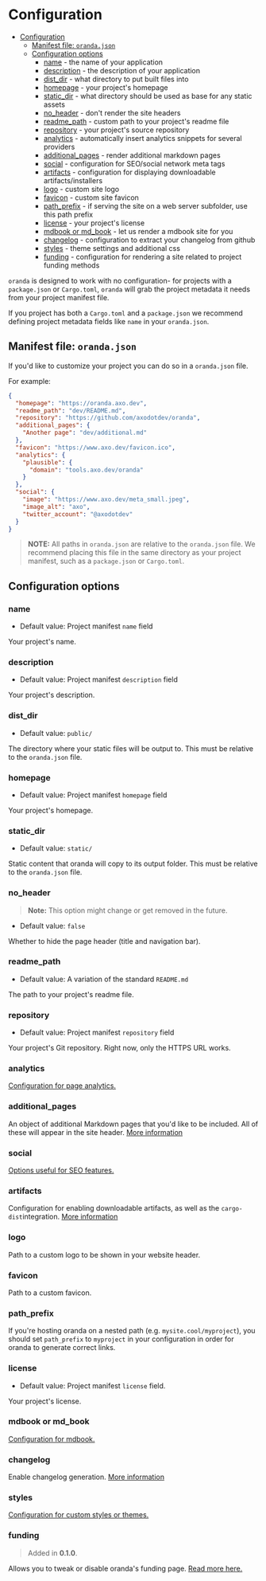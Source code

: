 # Configuration

- [Configuration](#configuration)
  - [Manifest file: `oranda.json`](#manifest-file-orandajson)
  - [Configuration options](#configuration-options)
    - [name](#name) - the name of your application
    - [description](#description) - the description of your application
    - [dist\_dir](#dist_dir) - what directory to put built files into
    - [homepage](#homepage) - your project's homepage
    - [static\_dir](#static_dir) - what directory should be used as base for any static assets
    - [no\_header](#no_header) - don't render the site headers
    - [readme\_path](#readme_path) - custom path to your project's readme file
    - [repository](#repository) - your project's source repository
    - [analytics](#analytics) - automatically insert analytics snippets for several providers
    - [additional\_pages](#additional_pages) - render additional markdown pages
    - [social](#social) - configuration for SEO/social network meta tags
    - [artifacts](#artifacts) - configuration for displaying downloadable artifacts/installers
    - [logo](#logo) - custom site logo
    - [favicon](#favicon) - custom site favicon
    - [path\_prefix](#path_prefix) - if serving the site on a web server subfolder, use this path prefix
    - [license](#license) - your project's license
    - [mdbook or md\_book](#mdbook-or-md_book) - let us render a mdbook site for you
    - [changelog](#changelog) - configuration to extract your changelog from github
    - [styles](#styles) - theme settings and additional css
    - [funding](#funding) - configuration for rendering a site related to project funding methods


`oranda` is designed to work with no configuration- for projects with a
`package.json` or `Cargo.toml`, `oranda` will grab the project metadata it needs
from your project manifest file.

If you project has both a `Cargo.toml` and a `package.json` we recommend defining
project metadata fields like `name` in your `oranda.json`.

## Manifest file: `oranda.json`

If you'd like to customize your project you can do so in a `oranda.json` file.

For example:

```json
{
  "homepage": "https://oranda.axo.dev",
  "readme_path": "dev/README.md",
  "repository": "https://github.com/axodotdev/oranda",
  "additional_pages": {
    "Another page": "dev/additional.md"
  },
  "favicon": "https://www.axo.dev/favicon.ico",
  "analytics": {
    "plausible": {
      "domain": "tools.axo.dev/oranda"
    }
  },
  "social": {
    "image": "https://www.axo.dev/meta_small.jpeg",
    "image_alt": "axo",
    "twitter_account": "@axodotdev"
  }
}
```

> **NOTE:** All paths in `oranda.json` are relative to the `oranda.json` file. We
  recommend placing this file in the same directory as your project manifest, such as a `package.json`
  or `Cargo.toml`.

## Configuration options

### name

- Default value: Project manifest `name` field

Your project's name.

### description

- Default value: Project manifest `description` field

Your project's description.

### dist_dir

- Default value: `public/`

The directory where your static files will be output to. This must be relative to the `oranda.json` file.

### homepage

- Default value: Project manifest `homepage` field

Your project's homepage.

### static_dir

- Default value: `static/`

Static content that oranda will copy to its output folder. This must be relative to the `oranda.json` file.

### no_header

> **Note:** This option might change or get removed in the future.

- Default value: `false`

Whether to hide the page header (title and navigation bar).

### readme_path

- Default value: A variation of the standard `README.md`

The path to your project's readme file.

### repository

- Default value: Project manifest `repository` field

Your project's Git repository. Right now, only the HTTPS URL works.

### analytics

[Configuration for page analytics.](./configuration/analytics.md)

### additional_pages

An object of additional Markdown pages that you'd like to be included. All of these will appear in the site header.
[More information](./configuration/additional-pages.md)

### social

[Options useful for SEO features.](./configuration/social.md)

### artifacts

Configuration for enabling downloadable artifacts, as well as the `cargo-dist`integration.
[More information](./configuration/artifacts.md)

### logo

Path to a custom logo to be shown in your website header.

### favicon

Path to a custom favicon.

### path_prefix

If you're hosting oranda on a nested path (e.g. `mysite.cool/myproject`), you should set `path_prefix` to
`myproject` in your configuration in order for oranda to generate correct links.

### license

- Default value: Project manifest `license` field.

Your project's license.

### mdbook or md_book

[Configuration for mdbook.](./configuration/mdbook.md)

### changelog

Enable changelog generation. [More information](./configuration/changelog.md)

### styles

[Configuration for custom styles or themes.](./configuration/theme.md)

### funding

> Added in __0.1.0__.

Allows you to tweak or disable oranda's funding page.
[Read more here.](./configuration/funding.md)